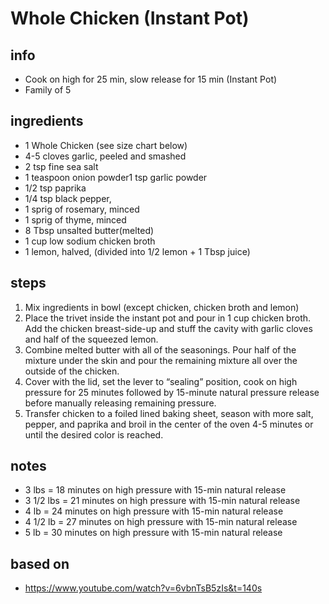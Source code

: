 # Whole Chicken (Instant Pot)

## info  
* Cook on high for 25 min, slow release for 15 min (Instant Pot)
* Family of 5 

## ingredients
* 1 Whole Chicken (see size chart below)
* 4-5 cloves garlic, peeled and smashed
* 2 tsp fine sea salt
* 1 teaspoon onion powder1 tsp garlic powder
* 1/2 tsp paprika 
* 1/4 tsp black pepper, 
* 1 sprig of rosemary, minced
* 1 sprig of thyme, minced
* 8 Tbsp unsalted butter(melted) 
* 1 cup low sodium chicken broth
* 1 lemon, halved, (divided into 1/2 lemon + 1 Tbsp juice)

## steps  
1.  Mix ingredients in bowl (except chicken, chicken broth and lemon)
2.  Place the trivet inside the instant pot and pour in 1 cup chicken broth. Add the chicken breast-side-up and stuff the cavity with garlic cloves and half of the squeezed lemon.
3.  Combine melted butter with all of the seasonings. Pour half of the mixture under the skin and pour the remaining mixture all over the outside of the chicken.
4.  Cover with the lid, set the lever to “sealing” position, cook on high pressure for 25 minutes followed by 15-minute natural pressure release before manually releasing remaining pressure.
5.  Transfer chicken to a foiled lined baking sheet, season with more salt, pepper, and paprika and broil in the center of the oven 4-5 minutes or until the desired color is reached.

## notes  
* 3 lbs = 18 minutes on high pressure with 15-min natural release
* 3 1/2 lbs = 21 minutes on high pressure with 15-min natural release
* 4 lb = 24 minutes on high pressure with 15-min natural release
* 4 1/2 lb = 27 minutes on high pressure with 15-min natural release
* 5 lb = 30 minutes on high pressure with 15-min natural release

## based on  
* https://www.youtube.com/watch?v=6vbnTsB5zIs&t=140s
